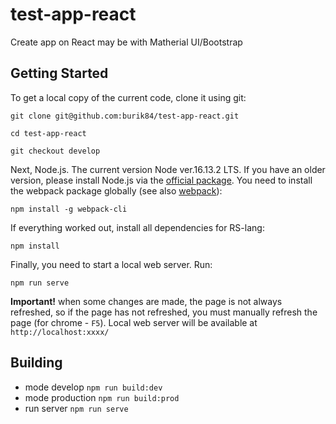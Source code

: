# test-app-react

Create app on React may be with Matherial UI/Bootstrap

## Getting Started

To get a local copy of the current code, clone it using git:

```command
git clone git@github.com:burik84/test-app-react.git

cd test-app-react

git checkout develop
```

Next, Node.js. The current version Node ver.16.13.2 LTS. If you have an older version, please install Node.js via the [official package](https://nodejs.org).
You need to install the webpack package
globally (see also [webpack](https://webpack.js.org/guides/getting-started/)):

```command
npm install -g webpack-cli
```

If everything worked out, install all dependencies for RS-lang:

```command
npm install
```

Finally, you need to start a local web server. Run:

```command
npm run serve
```

**Important!** when some changes are made, the page is not always refreshed, so if the page has not refreshed, you must manually refresh the page (for chrome - `F5`).
Local web server will be available at `http://localhost:xxxx/`

## Building

- mode develop `npm run build:dev`
- mode production `npm run build:prod`
- run server `npm run serve`

